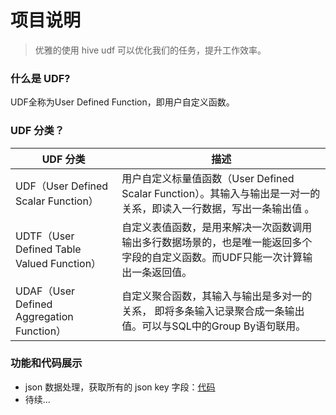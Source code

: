 # 项目说明
> 优雅的使用 hive udf 可以优化我们的任务，提升工作效率。

### 什么是 UDF?
UDF全称为User Defined Function，即用户自定义函数。

### UDF 分类？

|UDF 分类|描述
|--|--|
|UDF（User Defined Scalar Function）|用户自定义标量值函数（User Defined Scalar Function）。其输入与输出是一对一的关系，即读入一行数据，写出一条输出值 。|
|UDTF（User Defined Table Valued Function）|自定义表值函数，是用来解决一次函数调用输出多行数据场景的，也是唯一能返回多个字段的自定义函数。而UDF只能一次计算输出一条返回值。|
|UDAF（User Defined Aggregation Function）|自定义聚合函数，其输入与输出是多对一的关系， 即将多条输入记录聚合成一条输出值。可以与SQL中的Group By语句联用。|

### 功能和代码展示

- json 数据处理，获取所有的 json key 字段：[代码](https://github.com/aikuyun/hive_custom_udf/blob/master/src/main/java/cuteximi/GetAllKeys.java)
- 待续...
